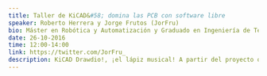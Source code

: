 ```yaml
---
title: Taller de KiCAD&#58; domina las PCB con software libre
speaker: Roberto Herrera y Jorge Frutos (JorFru)
bio: Máster en Robótica y Automatización y Graduado en Ingeniería de Tecnologías Industriales por la UC3M. Miembro de la asociación Formula UC3M donde es el responsable de la sección de Electricidad y Electrónica desde 2012 y actualmente es Team Leader, desde Mayo de 2015.
date: 26-10-2016
time: 12:00-14:00
link: https://twitter.com/JorFru_
description: KiCAD Drawdio!, ¡el lápiz musical! A partir del proyecto opensource de [Jay Silver](http://web.media.mit.edu/~silver/drawdio/), los chicos de UC3Music hecho algunas modificaciones para tener más volumen de sonido, una PCB muy fácil de soldar y preparada para principiantes. Aunque lo del sonido dulce y harmonioso se les ha ido de las manos... Descubre el proyecto en [GitHub](https://github.com/UC3Music/drawdio/)
---
```

